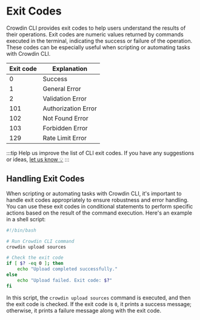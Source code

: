 # Exit Codes

Crowdin CLI provides exit codes to help users understand the results of their operations. Exit codes are numeric values returned by commands executed in the terminal, indicating the success or failure of the operation. These codes can be especially useful when scripting or automating tasks with Crowdin CLI.

| Exit code | Explanation         |
|-----------|---------------------| 
| 0         | Success             |
| 1         | General Error       |
| 2         | Validation Error    |
| 101       | Authorization Error |
| 102       | Not Found Error     |
| 103       | Forbidden Error     |
| 129       | Rate Limit Error    |

:::tip
Help us improve the list of CLI exit codes. If you have any suggestions or ideas, [let us know 💡](https://github.com/crowdin/crowdin-cli/discussions/756)
:::

## Handling Exit Codes

When scripting or automating tasks with Crowdin CLI, it's important to handle exit codes appropriately to ensure robustness and error handling. You can use these exit codes in conditional statements to perform specific actions based on the result of the command execution. Here's an example in a shell script:

```bash
#!/bin/bash

# Run Crowdin CLI command
crowdin upload sources

# Check the exit code
if [ $? -eq 0 ]; then
    echo "Upload completed successfully."
else
    echo "Upload failed. Exit code: $?"
fi
```

In this script, the `crowdin upload sources` command is executed, and then the exit code is checked. If the exit code is `0`, it prints a success message; otherwise, it prints a failure message along with the exit code.
